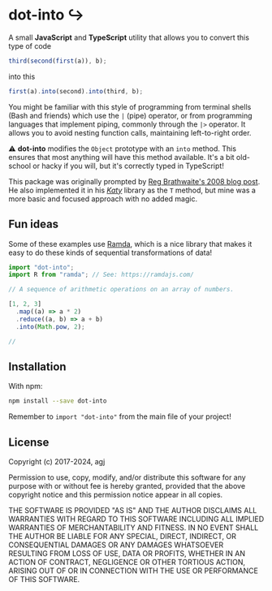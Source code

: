 # dot-into ↪️

A small **JavaScript** and **TypeScript** utility that allows you to convert this type of code

```js
third(second(first(a)), b);
```

into this

```js
first(a).into(second).into(third, b);
```

You might be familiar with this style of programming from terminal shells (Bash and friends) which use the `|` (pipe) operator, or from programming languages that implement piping, commonly through the `|>` operator. It allows you to avoid nesting function calls, maintaining left-to-right order.

⚠️ **dot-into** modifies the `Object` prototype with an `into` method. This ensures that most anything will have this method available. It's a bit old-school or hacky if you will, but it's correctly typed in TypeScript!

This package was originally prompted by [Reg Brathwaite's 2008 blog post][2008blog]. He also implemented it in his [_Katy_][katy] library as the `T` method, but mine was a more basic and focused approach with no added magic.

[2008blog]: http://weblog.raganwald.com/2008/01/no-detail-too-small.html
[katy]: https://github.com/raganwald/Katy
[ramda]: https://ramdajs.com/

## Fun ideas

Some of these examples use [Ramda][ramda], which is a nice library that makes it easy to do these kinds of sequential transformations of data!

```js
import "dot-into";
import R from "ramda"; // See: https://ramdajs.com/

// A sequence of arithmetic operations on an array of numbers.

[1, 2, 3]
  .map((a) => a * 2)
  .reduce((a, b) => a + b)
  .into(Math.pow, 2);

//
```

## Installation

With npm:

```sh
npm install --save dot-into
```

Remember to `import "dot-into"` from the main file of your project!

## License

Copyright (c) 2017-2024, agj

Permission to use, copy, modify, and/or distribute this software for any purpose with or without fee is hereby granted, provided that the above copyright notice and this permission notice appear in all copies.

THE SOFTWARE IS PROVIDED "AS IS" AND THE AUTHOR DISCLAIMS ALL WARRANTIES WITH REGARD TO THIS SOFTWARE INCLUDING ALL IMPLIED WARRANTIES OF MERCHANTABILITY AND FITNESS. IN NO EVENT SHALL THE AUTHOR BE LIABLE FOR ANY SPECIAL, DIRECT, INDIRECT, OR CONSEQUENTIAL DAMAGES OR ANY DAMAGES WHATSOEVER RESULTING FROM LOSS OF USE, DATA OR PROFITS, WHETHER IN AN ACTION OF CONTRACT, NEGLIGENCE OR OTHER TORTIOUS ACTION, ARISING OUT OF OR IN CONNECTION WITH THE USE OR PERFORMANCE OF THIS SOFTWARE.
